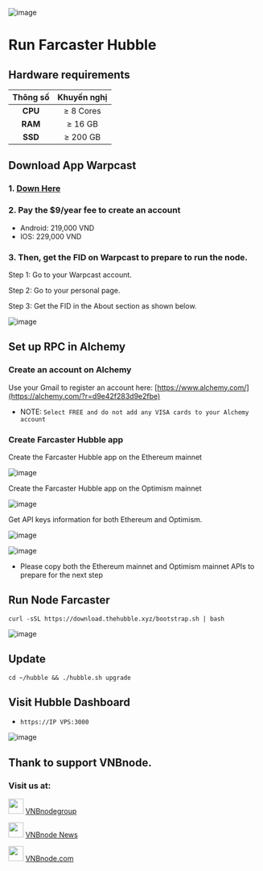 ![image](https://github.com/vnbnode/VNBnode-Guides/assets/76662222/2ab91d3e-dc35-49fe-b899-8594e85adcc6)
# Run Farcaster Hubble
## Hardware requirements

|   Thông số  |        Khuyến nghị        |
| :---------: | :-----------------------: |
|   **CPU**   |        ≥ 8 Cores          |
|   **RAM**   |        ≥ 16 GB             |
|   **SSD**   |        ≥ 200 GB            |

## Download App Warpcast
### 1. [Down Here](https://warpcast.com/~/download)

### 2. Pay the $9/year fee to create an account
- Android: 219,000 VND
- IOS: 229,000 VND
  
### 3. Then, get the FID on Warpcast to prepare to run the node.

Step 1: Go to your Warpcast account.

Step 2: Go to your personal page.

Step 3: Get the FID in the About section as shown below.

![image](https://github.com/vnbnode/VNBnode-Guides/assets/76662222/a448bdf8-746b-4a7d-aa03-bbe42db0c476)

## Set up RPC in Alchemy
### Create an account on Alchemy
Use your Gmail to register an account here: [https://www.alchemy.com/](https://alchemy.com/?r=d9e42f283d9e2fbe)
- NOTE: `Select FREE and do not add any VISA cards to your Alchemy account`
### Create Farcaster Hubble app
Create the Farcaster Hubble app on the Ethereum mainnet

![image](https://github.com/vnbnode/VNBnode-Guides/assets/76662222/7fd3e7ad-f373-4a41-bade-566c76dfd7db)

Create the Farcaster Hubble app on the Optimism mainnet

![image](https://github.com/vnbnode/VNBnode-Guides/assets/76662222/29b4e797-c828-42df-928e-51f21c0dcdc3)

Get API keys information for both Ethereum and Optimism.

![image](https://github.com/vnbnode/VNBnode-Guides/assets/76662222/a23f74c0-0d04-4ce5-8c76-27db2dfa9528)

![image](https://github.com/vnbnode/VNBnode-Guides/assets/76662222/d8d83a13-def1-4b82-9920-ddd96403322f)

- Please copy both the Ethereum mainnet and Optimism mainnet APIs to prepare for the next step
## Run Node Farcaster
```
curl -sSL https://download.thehubble.xyz/bootstrap.sh | bash
```
![image](https://github.com/vnbnode/VNBnode-Guides/assets/76662222/21dcae06-997c-4733-b645-9da0912eed5b)
## Update
```
cd ~/hubble && ./hubble.sh upgrade
```
## Visit Hubble Dashboard
- `https://IP VPS:3000`

![image](https://github.com/vnbnode/VNBnode-Guides/assets/76662222/c088b73a-07a0-423a-a6e4-51471824d2c8)

## Thank to support VNBnode.
### Visit us at:

<img src="https://user-images.githubusercontent.com/50621007/183283867-56b4d69f-bc6e-4939-b00a-72aa019d1aea.png" width="30"/> <a href="https://t.me/VNBnodegroup" target="_blank">VNBnodegroup</a>

<img src="https://user-images.githubusercontent.com/50621007/183283867-56b4d69f-bc6e-4939-b00a-72aa019d1aea.png" width="30"/> <a href="https://t.me/Vnbnode" target="_blank">VNBnode News</a>

<img src="https://github.com/vnbnode/binaries/blob/main/Logo/VNBnode.jpg" width="30"/> <a href="https://VNBnode.com" target="_blank">VNBnode.com</a>
